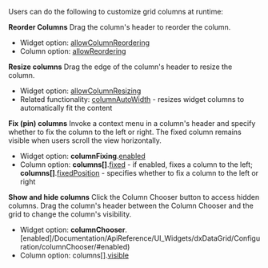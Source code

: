 Users can do the following to customize grid columns at runtime:

**Reorder Columns**
Drag the column's header to reorder the column.

* Widget option: [allowColumnReordering](/Documentation/ApiReference/UI_Widgets/dxDataGrid/Configuration/#allowColumnReordering)
* Column option: [allowReordering](/Documentation/ApiReference/UI_Widgets/dxDataGrid/Configuration/columns/#allowReordering)

**Resize columns**
Drag the edge of the column's header to resize the column.

* Widget option: [allowColumnResizing](/Documentation/ApiReference/UI_Widgets/dxDataGrid/Configuration/#allowColumnResizing)
* Related functionality:  [columnAutoWidth](/Documentation/ApiReference/UI_Widgets/dxDataGrid/Configuration/#columnAutoWidth) - resizes widget columns to automatically fit the content

**Fix (pin) columns**
Invoke a context menu in a column's header and specify whether to fix the column to the left or right. The fixed column remains visible when users scroll the view horizontally.

* Widget option: **columnFixing**.[enabled](/Documentation/ApiReference/UI_Widgets/dxDataGrid/Configuration/columnFixing/#enabled)
* Column option: **columns[]**.[fixed](/Documentation/ApiReference/UI_Widgets/dxDataGrid/Configuration/columns/#fixed) - if enabled, fixes a column to the left; **columns[]**.[fixedPosition](/Documentation/ApiReference/UI_Widgets/dxDataGrid/Configuration/columns/#fixedPosition) - specifies whether to fix a column to the left or right

**Show and hide columns**
Click the Column Chooser button to access hidden columns. Drag the column's header between the Column Chooser and the grid to change the column's visibility.

* Widget option: **columnChooser**.[enabled]/Documentation/ApiReference/UI_Widgets/dxDataGrid/Configuration/columnChooser/#enabled)
* Column option: columns[].[visible](/Documentation/ApiReference/UI_Widgets/dxDataGrid/Configuration/columns/#visible)
